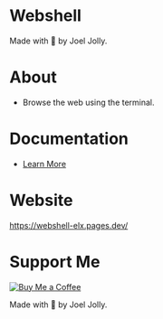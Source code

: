 # Webshell
Made with 💖 by Joel Jolly.

# About
* Browse the web using the terminal.

# Documentation
* <a href="https://github.com/withinJoel/webshell/blob/main/Documentation/Syntax.md">Learn More</a>

# Website
https://webshell-elx.pages.dev/

# Support Me
[![Buy Me a Coffee](https://img.shields.io/badge/Buy%20Me%20a%20Coffee-Donate-orange?style=for-the-badge&logo=buy-me-a-coffee)](https://www.buymeacoffee.com/withinjoel)

Made with 💖 by Joel Jolly.